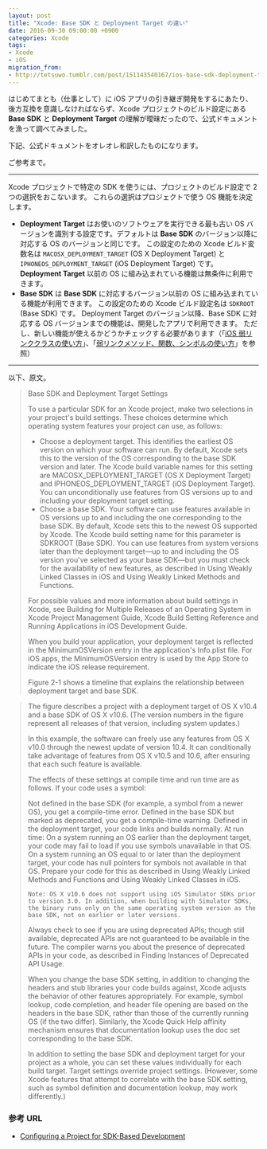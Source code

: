 ```yaml
---
layout: post
title: "Xcode: Base SDK と Deployment Target の違い"
date: 2016-09-30 09:00:00 +0900
categories: Xcode
tags:
- Xcode
- iOS
migration_from: 
- http://tetsuwo.tumblr.com/post/151143540167/ios-base-sdk-deployment-target
---
```


はじめてまとも（仕事として）に iOS アプリの引き継ぎ開発をするにあたり、後方互換を意識しなければならず、Xcode プロジェクトのビルド設定にある **Base SDK** と **Deployment Target** の理解が曖昧だったので、公式ドキュメントを漁って調べてみました。

下記、公式ドキュメントをオレオレ和訳したものになります。

ご参考まで。

----

Xcode プロジェクトで特定の SDK を使うには、プロジェクトのビルド設定で 2 つの選択をおこないます。
これらの選択はプロジェクトで使う OS 機能を決定します。

- **Deployment Target** はお使いのソフトウェアを実行できる最も古い OS バージョンを識別する設定です。デフォルトは **Base SDK** のバージョン以降に対応する OS のバージョンと同じです。
  この設定のための Xcode ビルド変数名は `MACOSX_DEPLOYMENT_TARGET` (OS X Deployment Target) と `IPHONEOS_DEPLOYMENT_TARGET` (iOS Deployment Target) です。
  **Deployment Target** 以前の OS に組み込まれている機能は無条件に利用できます。
- **Base SDK** は **Base SDK** に対応するバージョン以前の OS に組み込まれている機能が利用できます。
  この設定のための Xcode ビルド設定名は `SDKROOT` (Base SDK) です。
  Deployment Target のバージョン以降、Base SDK に対応する OS バージョンまでの機能は、開発したアプリで利用できます。
  ただし、新しい機能が使えるかどうかチェックする必要があります（「[iOS 弱リンククラスの使い方](https://developer.apple.com/library/content/documentation/DeveloperTools/Conceptual/cross_development/Using/using.html#//apple_ref/doc/uid/20002000-SW3)」、「[弱リンクメソッド、関数、シンボルの使い方](https://developer.apple.com/library/content/documentation/DeveloperTools/Conceptual/cross_development/Using/using.html#//apple_ref/doc/uid/20002000-1114537)」を参照）

----

以下、原文。

<!-- more -->

> Base SDK and Deployment Target Settings
> 
> To use a particular SDK for an Xcode project, make two selections in your project's build settings. These choices determine which operating system features your project can use, as follows:
> 
> - Choose a deployment target. This identifies the earliest OS version on which your software can run. By default, Xcode sets this to the version of the OS corresponding to the base SDK version and later.
>   The Xcode build variable names for this setting are MACOSX_DEPLOYMENT_TARGET (OS X Deployment Target) and IPHONEOS_DEPLOYMENT_TARGET (iOS Deployment Target).
>   You can unconditionally use features from OS versions up to and including your deployment target setting.
> - Choose a base SDK. Your software can use features available in OS versions up to and including the one corresponding to the base SDK. By default, Xcode sets this to the newest OS supported by Xcode.
>   The Xcode build setting name for this parameter is SDKROOT (Base SDK).
>   You can use features from system versions later than the deployment target—up to and including the OS version you've selected as your base SDK—but you must check for the availability of new features, as described in Using Weakly Linked Classes in iOS and Using Weakly Linked Methods and Functions.
> 
> For possible values and more information about build settings in Xcode, see Building for Multiple Releases of an Operating System in Xcode Project Management Guide, Xcode Build Setting Reference and Running Applications in iOS Development Guide.
> 
> When you build your application, your deployment target is reflected in the MinimumOSVersion entry in the application's Info.plist file. For iOS apps, the MinimumOSVersion entry is used by the App Store to indicate the iOS release requirement.
> 
> Figure 2-1 shows a timeline that explains the relationship between deployment target and base SDK.



> The figure describes a project with a deployment target of OS X v10.4 and a base SDK of OS X v10.6. (The version numbers in the figure represent all releases of that version, including system updates.)
> 
> In this example, the software can freely use any features from OS X v10.0 through the newest update of version 10.4. It can conditionally take advantage of features from OS X v10.5 and 10.6, after ensuring that each such feature is available.
> 
> The effects of these settings at compile time and run time are as follows. If your code uses a symbol:
> 
> Not defined in the base SDK (for example, a symbol from a newer OS), you get a compile-time error.
> Defined in the base SDK but marked as deprecated, you get a compile-time warning.
> Defined in the deployment target, your code links and builds normally. At run time:
> On a system running an OS earlier than the deployment target, your code may fail to load if you use symbols unavailable in that OS.
> On a system running an OS equal to or later than the deployment target, your code has null pointers for symbols not available in that OS. Prepare your code for this as described in Using Weakly Linked Methods and Functions and Using Weakly Linked Classes in iOS.
> 
>     Note: OS X v10.6 does not support using iOS Simulator SDKs prior to version 3.0. In addition, when building with Simulator SDKs, the binary runs only on the same operating system version as the base SDK, not on earlier or later versions.
> 
> Always check to see if you are using deprecated APIs; though still available, deprecated APIs are not guaranteed to be available in the future. The compiler warns you about the presence of deprecated APIs in your code, as described in Finding Instances of Deprecated API Usage.
> 
> When you change the base SDK setting, in addition to changing the headers and stub libraries your code builds against, Xcode adjusts the behavior of other features appropriately. For example, symbol lookup, code completion, and header file opening are based on the headers in the base SDK, rather than those of the currently running OS (if the two differ). Similarly, the Xcode Quick Help affinity mechanism ensures that documentation lookup uses the doc set corresponding to the base SDK.
> 
> In addition to setting the base SDK and deployment target for your project as a whole, you can set these values individually for each build target. Target settings override project settings. (However, some Xcode features that attempt to correlate with the base SDK setting, such as symbol definition and documentation lookup, may work differently.)


### 参考 URL

- [Configuring a Project for SDK-Based Development](https://developer.apple.com/library/content/documentation/DeveloperTools/Conceptual/cross_development/Configuring/configuring.html)
